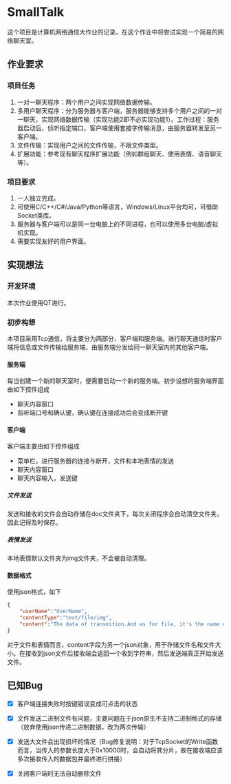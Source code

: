 # SmallTalk

这个项目是计算机网络通信大作业的记录。在这个作业中将尝试实现一个简易的网络聊天室。

## 作业要求

### 项目任务

1. 一对一聊天程序：两个用户之间实现网络数据传输。
2. 多用户聊天程序：分为服务器与客户端，服务器能够支持多个用户之间的一对一聊天，实现网络数据传输（实现功能2即不必实现功能1）。工作过程：服务器启动后，侦听指定端口，客户端使用套接字传输消息，由服务器转发至另一客户端。
3. 文件传输：实现用户之间的文件传输，不限文件类型。
4. 扩展功能：参考现有聊天程序扩展功能（例如群组聊天、使用表情、语音聊天等）。

### 项目要求

1. 一人独立完成。
2. 可使用C/C++/C#/Java/Python等语言，Windows/Linux平台均可，可借助Socket类库。
3. 服务器与客户端可以是同一台电脑上的不同进程，也可以使用多台电脑/虚拟机实现。
4. 需要实现友好的用户界面。

## 实现想法

### 开发环境

本次作业使用QT进行。

### 初步构想

本项目采用Tcp通信，将主要分为两部分，客户端和服务端。进行聊天通信时客户端将信息或文件传输给服务端，由服务端分发给同一聊天室内的其他客户端。

#### 服务端

每当创建一个新的聊天室时，便需要启动一个新的服务端。初步设想的服务端界面由如下控件组成

- 聊天内容窗口
- 监听端口号和确认键，确认键在连接成功后会变成断开键

#### 客户端

客户端主要由如下控件组成

- 菜单栏，进行服务器的连接与断开，文件和本地表情的发送
- 聊天内容窗口
- 聊天内容输入，发送键

##### 文件发送

发送和接收的文件会自动存储在doc文件夹下，每次关闭程序会自动清空文件夹，因此记得及时保存。

##### 表情发送

本地表情默认文件夹为img文件夹，不会被自动清理。

#### 数据格式

使用json格式，如下

```json
{
    "userName":"UserName", 
    "contentType":"text/file/img", 
    "content":"The data of transmition.And as for file, it's the name of file."
}
```

对于文件和表情而言，content字段为另一个json对象，用于存储文件名和文件大小。在接收到json文件后接收端会返回一个收到字符串，然后发送端真正开始发送文件。

## 已知Bug

- [x] 客户端连接失败时按键错误变成可点击的状态
- [x] 文件发送二进制文件有问题，主要问题在于json原生不支持二进制格式的存储（放弃使用json传递二进制数据，改为两次传输）
- [x] 发送大文件会出现损坏的情况（Bug修复说明：对于TcpSocket的Write函数而言，当传入的参数长度大于0x10000时，会自动将其分片，故在接收端应该多次接收传入的数据包并最终进行拼接）
- [x] 关闭客户端时无法自动删除文件

